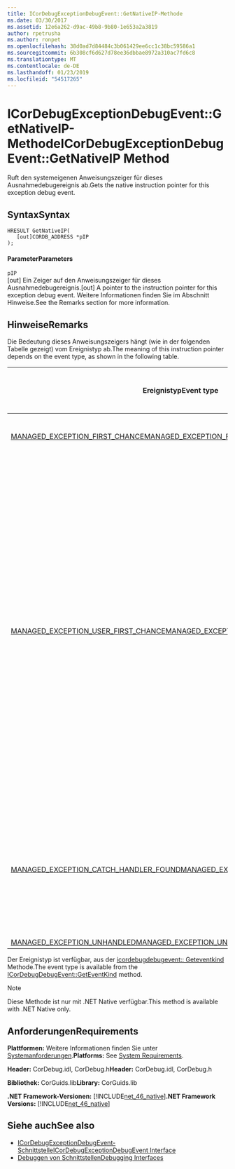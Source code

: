 ```yaml
---
title: ICorDebugExceptionDebugEvent::GetNativeIP-Methode
ms.date: 03/30/2017
ms.assetid: 12e6a262-d9ac-49b8-9b80-1e653a2a3819
author: rpetrusha
ms.author: ronpet
ms.openlocfilehash: 38d0ad7d84484c3b061429ee6cc1c38bc59586a1
ms.sourcegitcommit: 6b308cf6d627d78ee36dbbae8972a310ac7fd6c8
ms.translationtype: MT
ms.contentlocale: de-DE
ms.lasthandoff: 01/23/2019
ms.locfileid: "54517265"
---
```

# <a name="icordebugexceptiondebugeventgetnativeip-method"></a><span data-ttu-id="c9393-102">ICorDebugExceptionDebugEvent::GetNativeIP-Methode</span><span class="sxs-lookup"><span data-stu-id="c9393-102">ICorDebugExceptionDebugEvent::GetNativeIP Method</span></span>
<span data-ttu-id="c9393-103">Ruft den systemeigenen Anweisungszeiger für dieses Ausnahmedebugereignis ab.</span><span class="sxs-lookup"><span data-stu-id="c9393-103">Gets the native instruction pointer for this exception debug event.</span></span>  
  
## <a name="syntax"></a><span data-ttu-id="c9393-104">Syntax</span><span class="sxs-lookup"><span data-stu-id="c9393-104">Syntax</span></span>  
  
```  
HRESULT GetNativeIP(  
   [out]CORDB_ADDRESS *pIP  
);  
```  
  
#### <a name="parameters"></a><span data-ttu-id="c9393-105">Parameter</span><span class="sxs-lookup"><span data-stu-id="c9393-105">Parameters</span></span>  
 `pIP`  
 <span data-ttu-id="c9393-106">[out] Ein Zeiger auf den Anweisungszeiger für dieses Ausnahmedebugereignis.</span><span class="sxs-lookup"><span data-stu-id="c9393-106">[out] A pointer to the instruction pointer for this exception debug event.</span></span> <span data-ttu-id="c9393-107">Weitere Informationen finden Sie im Abschnitt Hinweise.</span><span class="sxs-lookup"><span data-stu-id="c9393-107">See the Remarks section for more information.</span></span>  
  
## <a name="remarks"></a><span data-ttu-id="c9393-108">Hinweise</span><span class="sxs-lookup"><span data-stu-id="c9393-108">Remarks</span></span>  
 <span data-ttu-id="c9393-109">Die Bedeutung dieses Anweisungszeigers hängt (wie in der folgenden Tabelle gezeigt) vom Ereignistyp ab.</span><span class="sxs-lookup"><span data-stu-id="c9393-109">The meaning of this instruction pointer depends on the event type, as shown in the following table.</span></span>  
  
|<span data-ttu-id="c9393-110">Ereignistyp</span><span class="sxs-lookup"><span data-stu-id="c9393-110">Event type</span></span>|<span data-ttu-id="c9393-111">Bedeutung des `pStackPointer`-Werts</span><span class="sxs-lookup"><span data-stu-id="c9393-111">Meaning of `pStackPointer` value</span></span>|  
|----------------|--------------------------------------|  
|[<span data-ttu-id="c9393-112">MANAGED_EXCEPTION_FIRST_CHANCE</span><span class="sxs-lookup"><span data-stu-id="c9393-112">MANAGED_EXCEPTION_FIRST_CHANCE</span></span>](../../../../docs/framework/unmanaged-api/debugging/cordebugrecordformat-enumeration.md)|<span data-ttu-id="c9393-113">Die Adresse der fehlerhaften Anweisung.</span><span class="sxs-lookup"><span data-stu-id="c9393-113">The address of the faulting instruction.</span></span>|  
|[<span data-ttu-id="c9393-114">MANAGED_EXCEPTION_USER_FIRST_CHANCE</span><span class="sxs-lookup"><span data-stu-id="c9393-114">MANAGED_EXCEPTION_USER_FIRST_CHANCE</span></span>](../../../../docs/framework/unmanaged-api/debugging/cordebugrecordformat-enumeration.md)|<span data-ttu-id="c9393-115">Die Codeadresse im Frame angegeben wird, durch die [GetStackPointer](../../../../docs/framework/unmanaged-api/debugging/icordebugexceptiondebugevent-getstackpointer-method.md) Methode, in dem die Ausführung fortgesetzt würde, wenn keine Ausnahme ausgelöst worden wäre.</span><span class="sxs-lookup"><span data-stu-id="c9393-115">The code address in the frame indicated by the [GetStackPointer](../../../../docs/framework/unmanaged-api/debugging/icordebugexceptiondebugevent-getstackpointer-method.md) method where execution would resume if no exception had been raised.</span></span> <span data-ttu-id="c9393-116">Die Ausnahme kann ggf. bewirken, dass anderer Code (z. B. der Catch-Block einer nicht verursachen eine `try/catch/finally`-Klausel) in diesem Frame ausgeführt wird.</span><span class="sxs-lookup"><span data-stu-id="c9393-116">The exception may or may not cause different code, such as the catch block of a `try/catch/finally` clause, to be executed in this frame.</span></span>|  
|[<span data-ttu-id="c9393-117">MANAGED_EXCEPTION_CATCH_HANDLER_FOUND</span><span class="sxs-lookup"><span data-stu-id="c9393-117">MANAGED_EXCEPTION_CATCH_HANDLER_FOUND</span></span>](../../../../docs/framework/unmanaged-api/debugging/cordebugrecordformat-enumeration.md)|<span data-ttu-id="c9393-118">Der Codeadresse `catch` Handler Ausführung wird gestartet, in dem Frame, angegeben durch die [GetStackPointer](../../../../docs/framework/unmanaged-api/debugging/icordebugexceptiondebugevent-getstackpointer-method.md) Methode.</span><span class="sxs-lookup"><span data-stu-id="c9393-118">The code address where `catch` handler execution will start in the frame indicated by the [GetStackPointer](../../../../docs/framework/unmanaged-api/debugging/icordebugexceptiondebugevent-getstackpointer-method.md) method.</span></span>|  
|[<span data-ttu-id="c9393-119">MANAGED_EXCEPTION_UNHANDLED</span><span class="sxs-lookup"><span data-stu-id="c9393-119">MANAGED_EXCEPTION_UNHANDLED</span></span>](../../../../docs/framework/unmanaged-api/debugging/cordebugrecordformat-enumeration.md)|<span data-ttu-id="c9393-120">`pIP` ist 0.</span><span class="sxs-lookup"><span data-stu-id="c9393-120">`pIP` is 0.</span></span>|  
  
 <span data-ttu-id="c9393-121">Der Ereignistyp ist verfügbar, aus der [icordebugdebugevent:: Geteventkind](../../../../docs/framework/unmanaged-api/debugging/icordebugdebugevent-geteventkind-method.md) Methode.</span><span class="sxs-lookup"><span data-stu-id="c9393-121">The event type is available from the [ICorDebugDebugEvent::GetEventKind](../../../../docs/framework/unmanaged-api/debugging/icordebugdebugevent-geteventkind-method.md) method.</span></span>  
  
> [!NOTE]
>  <span data-ttu-id="c9393-122">Diese Methode ist nur mit .NET Native verfügbar.</span><span class="sxs-lookup"><span data-stu-id="c9393-122">This method is available with .NET Native only.</span></span>  
  
## <a name="requirements"></a><span data-ttu-id="c9393-123">Anforderungen</span><span class="sxs-lookup"><span data-stu-id="c9393-123">Requirements</span></span>  
 <span data-ttu-id="c9393-124">**Plattformen:** Weitere Informationen finden Sie unter [Systemanforderungen](../../../../docs/framework/get-started/system-requirements.md).</span><span class="sxs-lookup"><span data-stu-id="c9393-124">**Platforms:** See [System Requirements](../../../../docs/framework/get-started/system-requirements.md).</span></span>  
  
 <span data-ttu-id="c9393-125">**Header:** CorDebug.idl, CorDebug.h</span><span class="sxs-lookup"><span data-stu-id="c9393-125">**Header:** CorDebug.idl, CorDebug.h</span></span>  
  
 <span data-ttu-id="c9393-126">**Bibliothek:** CorGuids.lib</span><span class="sxs-lookup"><span data-stu-id="c9393-126">**Library:** CorGuids.lib</span></span>  
  
 <span data-ttu-id="c9393-127">**.NET Framework-Versionen:** [!INCLUDE[net_46_native](../../../../includes/net-46-native-md.md)]</span><span class="sxs-lookup"><span data-stu-id="c9393-127">**.NET Framework Versions:** [!INCLUDE[net_46_native](../../../../includes/net-46-native-md.md)]</span></span>  
  
## <a name="see-also"></a><span data-ttu-id="c9393-128">Siehe auch</span><span class="sxs-lookup"><span data-stu-id="c9393-128">See also</span></span>
- [<span data-ttu-id="c9393-129">ICorDebugExceptionDebugEvent-Schnittstelle</span><span class="sxs-lookup"><span data-stu-id="c9393-129">ICorDebugExceptionDebugEvent Interface</span></span>](../../../../docs/framework/unmanaged-api/debugging/icordebugexceptiondebugevent-interface.md)
- [<span data-ttu-id="c9393-130">Debuggen von Schnittstellen</span><span class="sxs-lookup"><span data-stu-id="c9393-130">Debugging Interfaces</span></span>](../../../../docs/framework/unmanaged-api/debugging/debugging-interfaces.md)
